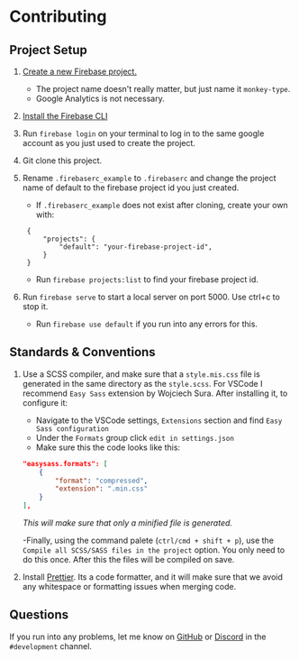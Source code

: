 # Contributing

## Project Setup

1.  [Create a new Firebase project. ](https://console.firebase.google.com/u/0/)

    - The project name doesn't really matter, but just name it `monkey-type`.
    - Google Analytics is not necessary.

2.  [Install the Firebase CLI](https://firebase.google.com/docs/cli)
3.  Run `firebase login` on your terminal to log in to the same google account as you just used to create the project.
4.  Git clone this project.
5.  Rename `.firebaserc_example` to `.firebaserc` and change the project name of default to the firebase project id you just created.

    - If `.firebaserc_example` does not exist after cloning, create your own with:

    ```.firebaserc
     {
         "projects": {
             "default": "your-firebase-project-id",
         }
     }
    ```

    - Run `firebase projects:list` to find your firebase project id.

6.  Run `firebase serve` to start a local server on port 5000. Use ctrl+c to stop it.
    - Run `firebase use default` if you run into any errors for this.

## Standards & Conventions

1. Use a SCSS compiler, and make sure that a `style.mis.css` file is generated in the same directory as the `style.scss`. For VSCode I recommend `Easy Sass` extension by Wojciech Sura. After installing it, to configure it:

    - Navigate to the VSCode settings, `Extensions` section and find `Easy Sass configuration`
    - Under the `Formats` group click `edit in settings.json`
    - Make sure this the code looks like this:
    ```json
    "easysass.formats": [
        {
            "format": "compressed",
            "extension": ".min.css"
        }
    ],
    ```
    *This will make sure that only a minified file is generated.*

    -Finally, using the command palete (`ctrl/cmd + shift + p`), use the `Compile all SCSS/SASS files in the project` option. You only need to do this once. After this the files will be compiled on save.
    
2. Install [Prettier](https://prettier.io/docs/en/install.html). Its a code formatter, and it will make sure that we avoid any whitespace or formatting issues when merging code.

## Questions

If you run into any problems, let me know on [GitHub](https://github.com/Miodec) or [Discord](https://discord.gg/monkeytype) in the `#development` channel.
